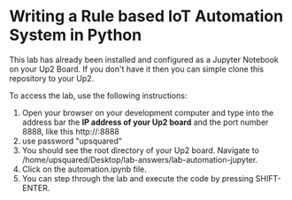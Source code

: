 # Writing a Rule based IoT Automation System in Python

This lab has already been installed and configured as a Jupyter Notebook on your Up2 Board.  If you don't have it then you can simple clone this repository to your Up2.

To access the lab, use the following instructions:

1. Open your browser on your development computer and type into the address bar the **IP address of your Up2 board** and the port number 8888, like this http://<your IP address>:8888
2. use password "upsquared"
3. You should see the root directory of your Up2 board. Navigate to /home/upsquared/Desktop/lab-answers/lab-automation-jupyter.
4. Click on the automation.ipynb file.
5. You can step through the lab and execute the code by pressing SHIFT-ENTER.
